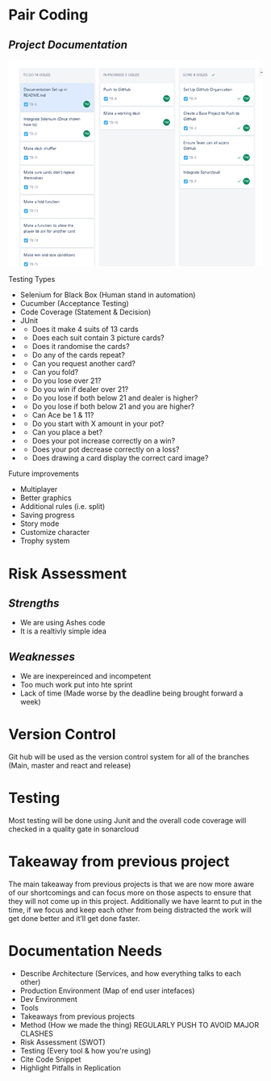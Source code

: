# Pair Coding
## _Project Documentation_

![Architecture](./Media/Architecture.png)

Testing Types
- Selenium for Black Box (Human stand in automation)
- Cucumber (Acceptance Testing)
- Code Coverage (Statement & Decision)
- JUnit
- - Does it make 4 suits of 13 cards
- - Does each suit contain 3 picture cards?
- - Does it randomise the cards?
- - Do any of the cards repeat?
- - Can you request another card?
- - Can you fold?
- - Do you lose over 21?
- - Do you win if dealer over 21?
- - Do you lose if both below 21 and dealer is higher?
- - Do you lose if both below 21 and you are higher?
- - Can Ace be 1 & 11?
- - Do you start with X amount in your pot?
- - Can you place a bet?
- - Does your pot increase correctly on a win?
- - Does your pot decrease correctly on a loss?
- - Does drawing a card display the correct card image?

Future improvements  
- Multiplayer  
- Better graphics 
- Additional rules (i.e. split) 
- Saving progress  
- Story mode  
- Customize character  
- Trophy system  

# Risk  Assessment
## _Strengths_ 
- We are using Ashes code
- It is a realtivly simple idea 
## _Weaknesses_ 
- We are inexpereinced and incompetent
- Too much work put into hte sprint
- Lack of time (Made worse by the deadline being brought forward a week)


# Version Control
Git hub will be used as the version control system for all of the branches (Main, master and react and release)


# Testing

Most testing will be done using Junit and the overall code coverage will checked in a quality gate in sonarcloud 

# Takeaway from previous project  

The main takeaway from previous projects is that we are now more aware of our shortcomings and can focus more on those aspects to ensure that they will not come up in this project. Additionally we have learnt to put in the time, if we focus and keep each other from being distracted the work will get done better and it’ll get done faster.  


# Documentation Needs
- Describe Architecture (Services, and how everything talks to each other)
- Production Environment (Map of end user intefaces)
- Dev Environment
- Tools
- Takeaways from previous projects
- Method (How we made the thing)
REGULARLY PUSH TO AVOID MAJOR CLASHES
- Risk Assessment (SWOT)
- Testing (Every tool & how you're using)
- Cite Code Snippet
- Highlight Pitfalls in Replication

